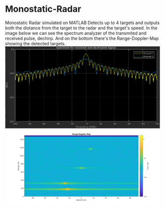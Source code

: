 # Monostatic-Radar
Monostatic Radar simulated on MATLAB
Detects up to 4 targets and outputs both the distance from the target to the radar and the target's speed.
In the image below we can see the spectrum analyzer of the transmited and received pulse, dechirp.
And on the bottom there's the Range-Doppler-Map showing the detected targets.
![chirp_dechirp](chirp_dechirp.png)
![untitled](untitled.png)
